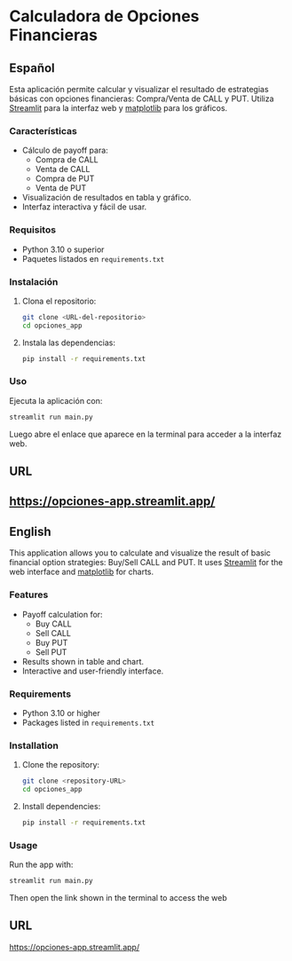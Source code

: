 # Calculadora de Opciones Financieras

## Español

Esta aplicación permite calcular y visualizar el resultado de estrategias básicas con opciones financieras: Compra/Venta de CALL y PUT. Utiliza [Streamlit](https://streamlit.io/) para la interfaz web y [matplotlib](https://matplotlib.org/) para los gráficos.

### Características

- Cálculo de payoff para:
  - Compra de CALL
  - Venta de CALL
  - Compra de PUT
  - Venta de PUT
- Visualización de resultados en tabla y gráfico.
- Interfaz interactiva y fácil de usar.

### Requisitos

- Python 3.10 o superior
- Paquetes listados en `requirements.txt`

### Instalación

1. Clona el repositorio:
   ```sh
   git clone <URL-del-repositorio>
   cd opciones_app
   ```
2. Instala las dependencias:
   ```sh
   pip install -r requirements.txt
   ```

### Uso

Ejecuta la aplicación con:
```sh
streamlit run main.py
```
Luego abre el enlace que aparece en la terminal para acceder a la interfaz web.

## URL

https://opciones-app.streamlit.app/
---

## English

This application allows you to calculate and visualize the result of basic financial option strategies: Buy/Sell CALL and PUT. It uses [Streamlit](https://streamlit.io/) for the web interface and [matplotlib](https://matplotlib.org/) for charts.

### Features

- Payoff calculation for:
  - Buy CALL
  - Sell CALL
  - Buy PUT
  - Sell PUT
- Results shown in table and chart.
- Interactive and user-friendly interface.

### Requirements

- Python 3.10 or higher
- Packages listed in `requirements.txt`

### Installation

1. Clone the repository:
   ```sh
   git clone <repository-URL>
   cd opciones_app
   ```
2. Install dependencies:
   ```sh
   pip install -r requirements.txt
   ```

### Usage

Run the app with:
```sh
streamlit run main.py
```
Then open the link shown in the terminal to access the web

## URL

https://opciones-app.streamlit.app/
